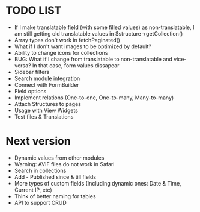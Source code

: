 TODO LIST
=========

* If I make translatable field (with some filled values) as non-translatable, I am still getting old translatable values in $structure->getCollection()
* Array types don't work in fetchPaginated()
* What if I don't want images to be optimized by default?
* Ability to change icons for collections
* BUG: What if I change from translatable to non-translatable and vice-versa? In that case, form values dissapear
* Sidebar filters
* Search module integration
* Connect with FormBuilder
* Field options
* Implement relations (One-to-one, One-to-many, Many-to-many)
* Attach Structures to pages
* Usage with View Widgets
* Test files & Translations

# Next version

* Dynamic values from other modules
* Warning: AVIF files do not work in Safari
* Search in collections
* Add - Published since & till fields
* More types of custom fields (Including dynamic ones: Date & Time, Current IP, etc)
* Think of better naming for tables
* API to support CRUD